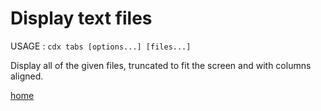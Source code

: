 # Display text files

USAGE : `cdx tabs [options...] [files...]`

Display all of the given files, truncated to fit the screen and with columns aligned.

[home](README.md)
